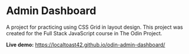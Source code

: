 # Admin Dashboard

A project for practicing using CSS Grid in layout design. This project was created for the Full Stack JavaScript course in The Odin Project.

**Live demo:** https://localtoast42.github.io/odin-admin-dashboard/